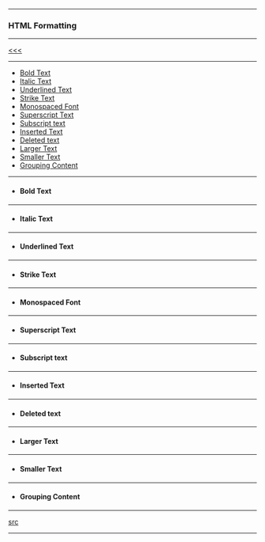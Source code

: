 
---

### HTML Formatting

---

[<<<]()

---

* <a href="#01">Bold Text</a>
* <a href="#02">Italic Text</a>
* <a href="#03">Underlined Text</a>
* <a href="#04">Strike Text</a>
* <a href="#05">Monospaced Font</a>
* <a href="#06">Superscript Text</a>
* <a href="#07">Subscript text</a>
* <a href="#08">Inserted Text</a>
* <a href="#09">Deleted text</a>
* <a href="#10">Larger Text</a>
* <a href="#11">Smaller Text</a>
* <a href="#12">Grouping Content</a>

---

* <h4 id="01">Bold Text</h4>

---

* <h4 id="02">Italic Text</h4>

---

* <h4 id="03">Underlined Text</h4>

---

* <h4 id="04">Strike Text</h4>

---

* <h4 id="05">Monospaced Font</h4>

---

* <h4 id="06">Superscript Text</h4>

---

* <h4 id="07">Subscript text</h4>

---

* <h4 id="08">Inserted Text</h4>

---

* <h4 id="09">Deleted text</h4>

---

* <h4 id="10">Larger Text</h4>

---

* <h4 id="11">Smaller Text</h4>

---

* <h4 id="12">Grouping Content</h4>

---

[src]()

---
